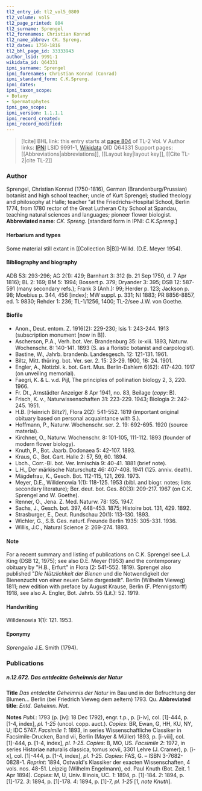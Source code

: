 ```yaml
---
tl2_entry_id: tl2_vol5_0809
tl2_volume: vol5
tl2_page_printed: 804
tl2_surname: Sprengel
tl2_forenames: Christian Konrad
tl2_name_abbrev: CK. Spreng.
tl2_dates: 1750-1816
tl2_bhl_page_id: 33333943
author_lsid: 9991-1
wikidata_id: Q64331
ipni_surname: Sprengel
ipni_forenames: Christian Konrad (Conrad)
ipni_standard_form: C.K.Spreng.
ipni_dates: 
ipni_taxon_scope: 
- Botany
- Spermatophytes
ipni_geo_scope: 
ipni_version: 1.1.1.1
ipni_record_created: 
ipni_record_modified:
---
```


> [!cite] BHL link: this entry starts at [page 804](https://www.biodiversitylibrary.org/page/33333943) of TL-2 Vol. V
> Author links: [IPNI](https://www.ipni.org/a/9991-1) LSID 9991-1, [Wikidata](https://www.wikidata.org/wiki/Q64331) QID Q64331
> Support pages: [[Abbreviations|abbreviations]], [[Layout key|layout key]], [[Cite TL-2|cite TL-2]]

### Author

Sprengel, Christian Konrad (1750-1816), German (Brandenburg/Prussian) botanist and high school teacher; uncle of Kurt Sprengel; studied theology and philosophy at Halle; teacher "at the Friedrichs-Hospital School, Berlin 1774, from 1780 rector of the Great Lutheran City School at Spandau, teaching natural sciences and languages; pioneer flower biologist. 
**Abbreviated name**: *CK. Spreng.* \[standard form in IPNI: *C.K.Spreng.*\]

#### Herbarium and types

Some material still extant in [[Collection B|B]]-Willd. (D.E. Meyer 1954).

#### Bibliography and biography

ADB 53: 293-296; AG 2(1): 429; Barnhart 3: 312 (b. 21 Sep 1750, d. 7 Apr 1816); BL 2: 169; BM 5: 1994; Bossert p. 379; Dryander 3: 395; DSB 12: 587-591 (many secondary refs.); Frank 3 (Anh.): 99; Herder p. 123; Jackson p. 98; Moebius p. 344, 456 \[index\]; MW suppl. p. 331; NI 1883; PR 8856-8857, ed. 1: 9830; Rehder 1: 236; TL-1/1256, 1400; TL-2/see J.W. von Goethe.

#### Biofile

- Anon., Deut. entom. Z. 1916(2): 229-230; Isis 1: 243-244. 1913 (subscription monument \[now in B\]).
- Ascherson, P.A., Verh. bot. Ver. Brandenburg 35: ix-xiii. 1893, Naturw. Wochenschr. 8: 140-141. 1893 (S. as a floristic botanist and carpologist).
- Bastine, W., Jahrb. brandenb. Landesgesch. 12: 121-131. 1961.
- Biltz, Mitt. thüring. bot. Ver. ser. 2. 15: 23-29. 1900, 16: 24. 1901.
- Engler, A., Notizbl. k. bot. Gart. Mus. Berlin-Dahlem 6(62): 417-420. 1917 (on unveiling memorial).
- Faegri, K. & L. v.d. Pijl, The principles of pollination biology 2, 3, 220. 1966.
- Fr. Dt., Arnstädter Anzeiger 8 Apr 1941, no. 83, Beilage (*copy*: B).
- Frisch, K. v., Naturwissenschaften 31: 223-229. 1943; Biologia 2: 242-245. 1951.
- H.B. \[Heinrich Biltz?\], Flora 2(2): 541-552. 1819 (important original obituary based on personal acquaintance with S.).
- Hoffmann, P., Naturw. Wochenschr. ser. 2. 19: 692-695. 1920 (source material).
- Kirchner, O., Naturw. Wochenschr. 8: 101-105, 111-112. 1893 (founder of modern flower biology).
- Knuth, P., Bot. Jaarb. Dodonaea 5: 42-107. 1893.
- Kraus, G., Bot. Gart. Halle 2: 57, 59, 60. 1894.
- Lbch., Corr.-Bl. bot. Ver. Irmischia 9: 40-41. 1881 (brief note).
- L.H., Der märkische Naturschutz 46: 407-408. 1941 (125. anniv. death).
- Mägdefrau, K., Gesch. Bot. 112-115, 121, 269. 1973.
- Meyer, D.E., Willdenowia 1(1): 118-125. 1953 (bibl. and biogr. notes; lists secondary literature); Ber. deut. bot. Ges. 80(3): 209-217. 1967 (on C.K. Sprengel and W. Goethe).
- Renner, O., Jena. Z. Med. Naturw. 78: 135. 1947.
- Sachs, J., Gesch. bot. 397, 448-453. 1875; Histoire bot. 131, 429. 1892.
- Strasburger, E., Deut. Rundschau 20(1): 113-130. 1893.
- Wichler, G., S.B. Ges. naturf. Freunde Berlin 1935: 305-331. 1936.
- Willis, J.C., Natural Science 2: 269-274. 1893.

#### Note

For a recent summary and listing of publications on C.K. Sprengel see L.J. King (DSB 12, 1975); see also D.E. Meyer (1953) and the contemporary obituary by "H.B., Erfurt" in Flora (2: 541-552. 1819). Sprengel also published "*Die Nützlichkeit der Bienen* und die Notwendigkeit der Bienenzucht von einer neuen Seite dargestellt". Berlin (Wilhelm Vieweg) 1811; new edition with preface by August Krause, Berlin (F. Pfennigstorff) 1918, see also A. Engler, Bot. Jahrb. 55 (Lit.): 52. 1919.

#### Handwriting

Willdenowia 1(1): 121. 1953.

#### Eponymy

*Sprengelia* J.E. Smith (1794).

### Publications

##### n.12.672. Das entdeckte Geheimnis der Natur

**Title**
*Das entdeckte Geheimnis der Natur* im Bau und in der Befruchtung der Blumen... Berlin (bei Friedrich Vieweg dem aeltern) 1793. Qu.
**Abbreviated title**: *Entd. Geheimn. Nat.*

**Notes**
*Publ*.: 1793 (p. \[iv\]: 18 Dec 1792), engr. t.p., p. \[i-iv\], col. \[1\]-444, p. \[1-4, index\], *pl. 1-25* (uncol. copp. auct.). *Copies*: BR, Ewan, G, HH, KU, NY, U; IDC 5747.
*Facsimile 1*: 1893, in series Wissenschaftliche Classiker in Facsimile-Drucken, Band vii, Berlin (Mayer & Müller) 1893, p. \[i-viii\], col. \[1\]-444, p. \[1-4, index\], *pl. 1-25. Copies*: B, MO, US.
*Facsimile 2*: 1972, in series Historiae naturalis classica, tomus xcvii, 3301 Lehre (J. Cramer), p. \[i-x\], col. \[1\]-444, p. \[1-4, index\], *pl. 1-25. Copies*: FAS, G. – ISBN 3-7682-0828-1.
*Reprint*: 1894, Ostwald's Klassiker der exacten Wissenschaften, 4 vols. nos. 48-51. Leipzig (Wilhelm Engelmann), ed. Paul Knuth (Bot. Zeit. 1 Apr 1894). *Copies*: M, U, Univ. Illinois, UC.
*1*: 1894, p. \[1\]-184.
*2*: 1894, p. \[1\]-172.
*3*: 1894, p. \[1\]-178.
*4*: 1894, p. \[1\]-7, *pl. 1-25* \[*1, note Knuth*\].

